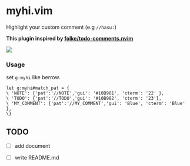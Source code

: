 # myhi.vim

Highlight your custom comment (e.g `//hasu:`)

**This plugin inspired by [folke/todo-comments.nvim](https://github.com/folke/todo-comments.nvim)**

![](https://user-images.githubusercontent.com/57579123/135600569-93f70037-b89c-4c5f-a8be-019b8feab95d.png)

### Usage
set `g:myhi` like berrow.
```
let g:myhi#match_pat = {
\ 'NOTE': {'pat':'//NOTE','gui': '#10B981', 'cterm': '22' },
\ 'TODO': {'pat':'//TODO','gui': '#10B982', 'cterm': '23'},
\ 'MY_COMMENT': {'pat':'//MY_COMMENT','gui': 'Blue', 'cterm': 'Blue' },
\}
```

## TODO
- [ ] add document
- [ ] write README.md

